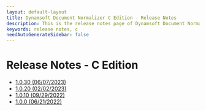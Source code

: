 ```yaml
---
layout: default-layout
title: Dynamsoft Document Normalizer C Edition - Release Notes
description: This is the release notes page of Dynamsoft Document Normalizer SDK C Edition.
keywords: release notes, c
needAutoGenerateSidebar: false
---
```


# Release Notes - C Edition

- [1.0.30 (06/07/2023)](c-1.md#1030-06072023)
- [1.0.20 (02/02/2023)](c-1.md#1020-02022023)
- [1.0.10 (09/29/2022)](c-1.md#1010-09292022)
- [1.0.0 (06/21/2022)](c-1.md#100-06212022)
